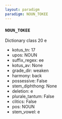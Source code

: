 ```yaml
---
layout: paradigm
paradigm: NOUN_TOKEE
---
```

### ` NOUN_TOKEE `

Dictionary class 20 e
* kotus_tn: 17
* upos: NOUN
* suffix_regex: ee
* kotus_av: None
* grade_dir: weaken
* harmony: back
* possessive: False
* stem_diphthong: None
* deletion: e
* plurale_tantum: False
* clitics: False
* pos: NOUN
* stem_vowel: e
